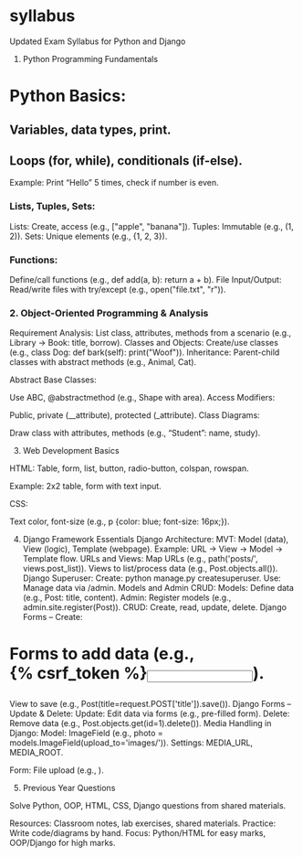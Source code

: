  # syllabus

Updated Exam Syllabus for Python and Django

1. Python Programming Fundamentals

# Python Basics:
## Variables, data types, print.
## Loops (for, while), conditionals (if-else).
Example: Print “Hello” 5 times, check if number is even.

### Lists, Tuples, Sets:
Lists: Create, access (e.g., ["apple", "banana"]).
Tuples: Immutable (e.g., (1, 2)).
Sets: Unique elements (e.g., {1, 2, 3}).
### Functions:
Define/call functions (e.g., def add(a, b): return a + b).
File Input/Output:
Read/write files with try/except (e.g., open("file.txt", "r")).

### 2. Object-Oriented Programming & Analysis
Requirement Analysis:
List class, attributes, methods from a scenario (e.g., Library → Book: title, borrow).
Classes and Objects:
Create/use classes (e.g., class Dog: def bark(self): print("Woof")).
Inheritance:
Parent-child classes with abstract methods (e.g., Animal, Cat).

Abstract Base Classes:

Use ABC, @abstractmethod (e.g., Shape with area).
Access Modifiers:

Public, private (__attribute), protected (_attribute).
Class Diagrams:

Draw class with attributes, methods (e.g., “Student”: name, study).

3. Web Development Basics

HTML:
Table, form, list, button, radio-button, colspan, rowspan.

Example: 2x2 table, form with text input.

CSS:

Text color, font-size (e.g., p {color: blue; font-size: 16px;}).

4. Django Framework Essentials
Django Architecture:
MVT: Model (data), View (logic), Template (webpage).
Example: URL → View → Model → Template flow.
URLs and Views:
Map URLs (e.g., path('posts/', views.post_list)).
Views to list/process data (e.g., Post.objects.all()).
Django Superuser:
Create: python manage.py createsuperuser.
Use: Manage data via /admin.
Models and Admin CRUD:
Models: Define data (e.g., Post: title, content).
Admin: Register models (e.g., admin.site.register(Post)).
CRUD: Create, read, update, delete.
Django Forms – Create:


# Forms to add data (e.g., <form method="post">{% csrf_token %}<input type="text">).
View to save (e.g., Post(title=request.POST['title']).save()).
Django Forms – Update & Delete:
Update: Edit data via forms (e.g., pre-filled form).
Delete: Remove data (e.g., Post.objects.get(id=1).delete()).
Media Handling in Django:
Model: ImageField (e.g., photo = models.ImageField(upload_to='images/')).
Settings: MEDIA_URL, MEDIA_ROOT.

Form: File upload (e.g., <form enctype="multipart/form-data">).

5. Previous Year Questions

Solve Python, OOP, HTML, CSS, Django questions from shared materials.

Resources: Classroom notes, lab exercises, shared materials.
Practice: Write code/diagrams by hand.
Focus: Python/HTML for easy marks, OOP/Django for high marks.

